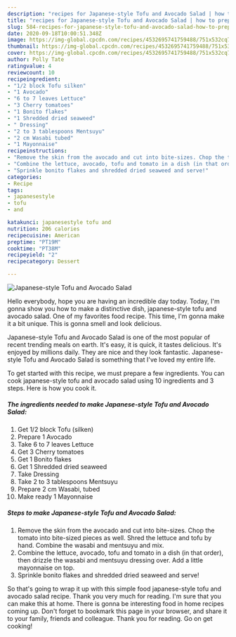 ```yaml
---
description: "recipes for Japanese-style Tofu and Avocado Salad | how to prepare Japanese-style Tofu and Avocado Salad"
title: "recipes for Japanese-style Tofu and Avocado Salad | how to prepare Japanese-style Tofu and Avocado Salad"
slug: 584-recipes-for-japanese-style-tofu-and-avocado-salad-how-to-prepare-japanese-style-tofu-and-avocado-salad
date: 2020-09-18T10:00:51.348Z
image: https://img-global.cpcdn.com/recipes/4532695741759488/751x532cq70/japanese-style-tofu-and-avocado-salad-recipe-main-photo.jpg
thumbnail: https://img-global.cpcdn.com/recipes/4532695741759488/751x532cq70/japanese-style-tofu-and-avocado-salad-recipe-main-photo.jpg
cover: https://img-global.cpcdn.com/recipes/4532695741759488/751x532cq70/japanese-style-tofu-and-avocado-salad-recipe-main-photo.jpg
author: Polly Tate
ratingvalue: 4
reviewcount: 10
recipeingredient:
- "1/2 block Tofu silken"
- "1 Avocado"
- "6 to 7 leaves Lettuce"
- "3 Cherry tomatoes"
- "1 Bonito flakes"
- "1 Shredded dried seaweed"
- " Dressing"
- "2 to 3 tablespoons Mentsuyu"
- "2 cm Wasabi tubed"
- "1 Mayonnaise"
recipeinstructions:
- "Remove the skin from the avocado and cut into bite-sizes. Chop the tomato into bite-sized pieces as well. Shred the lettuce and tofu by hand. Combine the wasabi and mentsuyu and mix."
- "Combine the lettuce, avocado, tofu and tomato in a dish (in that order), then drizzle the wasabi and mentsuyu dressing over. Add a little mayonnaise on top."
- "Sprinkle bonito flakes and shredded dried seaweed and serve!"
categories:
- Recipe
tags:
- japanesestyle
- tofu
- and

katakunci: japanesestyle tofu and 
nutrition: 206 calories
recipecuisine: American
preptime: "PT19M"
cooktime: "PT38M"
recipeyield: "2"
recipecategory: Dessert

---
```



![Japanese-style Tofu and Avocado Salad](https://img-global.cpcdn.com/recipes/4532695741759488/751x532cq70/japanese-style-tofu-and-avocado-salad-recipe-main-photo.jpg)

Hello everybody, hope you are having an incredible day today. Today, I'm gonna show you how to make a distinctive dish, japanese-style tofu and avocado salad. One of my favorites food recipe. This time, I'm gonna make it a bit unique. This is gonna smell and look delicious.



Japanese-style Tofu and Avocado Salad is one of the most popular of recent trending meals on earth. It's easy, it is quick, it tastes delicious. It's enjoyed by millions daily. They are nice and they look fantastic. Japanese-style Tofu and Avocado Salad is something that I've loved my entire life.


To get started with this recipe, we must prepare a few ingredients. You can cook japanese-style tofu and avocado salad using 10 ingredients and 3 steps. Here is how you cook it.

<!--inarticleads1-->

##### The ingredients needed to make Japanese-style Tofu and Avocado Salad:

1. Get 1/2 block Tofu (silken)
1. Prepare 1 Avocado
1. Take 6 to 7 leaves Lettuce
1. Get 3 Cherry tomatoes
1. Get 1 Bonito flakes
1. Get 1 Shredded dried seaweed
1. Take  Dressing
1. Take 2 to 3 tablespoons Mentsuyu
1. Prepare 2 cm Wasabi, tubed
1. Make ready 1 Mayonnaise




<!--inarticleads2-->

##### Steps to make Japanese-style Tofu and Avocado Salad:

1. Remove the skin from the avocado and cut into bite-sizes. Chop the tomato into bite-sized pieces as well. Shred the lettuce and tofu by hand. Combine the wasabi and mentsuyu and mix.
1. Combine the lettuce, avocado, tofu and tomato in a dish (in that order), then drizzle the wasabi and mentsuyu dressing over. Add a little mayonnaise on top.
1. Sprinkle bonito flakes and shredded dried seaweed and serve!




So that's going to wrap it up with this simple food japanese-style tofu and avocado salad recipe. Thank you very much for reading. I'm sure that you can make this at home. There is gonna be interesting food in home recipes coming up. Don't forget to bookmark this page in your browser, and share it to your family, friends and colleague. Thank you for reading. Go on get cooking!
